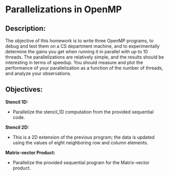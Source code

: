 # Parallelizations in OpenMP

## Description:

The objective of this homework is to write three OpenMP programs, to debug and test them on a 
CS department machine, and to experimentally determine the gains you get when running it in 
parallel with up to 10 threads. The parallelizations are relatively simple, and the results should 
be interesting in terms of speedup. You should measure and plot the performance of your 
parallelization as a function of the number of threads, and analyze your observations.

## Objectives:

**Stencil 1D:**
* Parallelize the stencil_1D computation from the provided sequential code.

**Stencil 2D:**
* This is a 2D extension of the previous program; the data is updated using the values of eight 
neighboring row and column elements.

**Matrix-vector Product:**
* Parallelize the provided sequential program for the Matrix-vector product. 